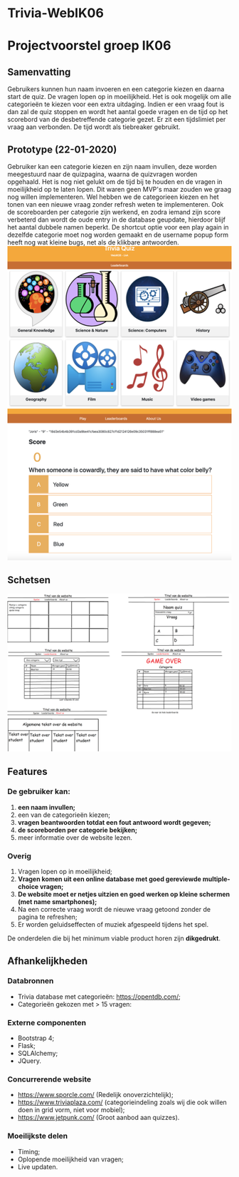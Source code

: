 # Trivia-WebIK06

# Projectvoorstel groep IK06
## Samenvatting
Gebruikers kunnen hun naam invoeren en een categorie kiezen en daarna start de quiz. De vragen lopen op in moeilijkheid. Het is ook mogelijk om alle categorieën te kiezen voor een extra uitdaging. Indien er een vraag fout is dan zal de quiz stoppen en wordt het aantal goede vragen en de tijd op het scorebord van de desbetreffende categorie gezet. Er zit een tijdslimiet per vraag aan verbonden. De tijd wordt als tiebreaker gebruikt.

## Prototype (22-01-2020)
Gebruiker kan een categorie kiezen en zijn naam invullen, deze worden meegestuurd naar de quizpagina, waarna de quizvragen worden opgehaald. Het is nog niet gelukt om de tijd bij te houden en de vragen in moeilijkheid op te laten lopen. Dit waren geen MVP's maar zouden we graag nog willen implementeren. Wel hebben we de categorieen kiezen en het tonen van een nieuwe vraag zonder refresh weten te implementeren. Ook de scoreboarden per categorie zijn werkend, en zodra iemand zijn score verbeterd dan wordt de oude entry in de database geupdate, hierdoor blijf het aantal dubbele namen beperkt. De shortcut optie voor een play again in dezelfde categorie moet nog worden gemaakt en de username popup form heeft nog wat kleine bugs, net als de klikbare antwoorden. 
![alt tekst](/doc/index.png "Index page")
![alt tekst](/doc/quiz.png "Quiz page")

## Schetsen

![alt tekst](/doc/WebsiteDesign.png "Schetsen")

## Features
### De gebruiker kan:
1. **een naam invullen;**
2. een van de categorieën kiezen;
3. **vragen beantwoorden totdat een fout antwoord wordt gegeven;**
4. **de scoreborden per categorie bekijken;**
5. meer informatie over de website lezen.

### Overig
1. Vragen lopen op in moeilijkheid;
2. **Vragen komen uit een online database met goed gereviewde multiple-choice vragen;**
3. **De website moet er netjes uitzien en goed werken op kleine schermen (met name smartphones);**
4. Na een correcte vraag wordt de nieuwe vraag getoond zonder de pagina te refreshen;
5. Er worden geluidseffecten of muziek afgespeeld tijdens het spel.

De onderdelen die bij het minimum viable product horen zijn **dikgedrukt**.

## Afhankelijkheden
### Databronnen
- Trivia database met categorieën: https://opentdb.com/;
- Categorieën gekozen met > 15 vragen:

### Externe componenten
- Bootstrap 4;
- Flask;
- SQLAlchemy;
- JQuery.

### Concurrerende website
- https://www.sporcle.com/ (Redelijk onoverzichtelijk);
- https://www.triviaplaza.com/ (categorieindeling zoals wij die ook willen doen in grid vorm, niet voor mobiel);
- https://www.jetpunk.com/ (Groot aanbod aan quizzes).

### Moeilijkste delen
- Timing;
- Oplopende moeilijkheid van vragen;
- Live updaten.



